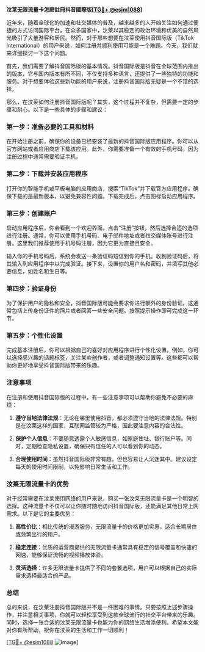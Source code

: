 **汶莱无限流量卡怎麽註冊抖音國際版[[TG💪+ @esim1088](https://t.me/s/esim1088)]**

近年来，随着全球化的加速和社交媒体的普及，越来越多的人开始关注如何通过便捷的方式访问国际平台。在众多国家中，汶莱以其稳定的政治环境和优美的自然风光吸引了大量游客和居民。然而，对于那些想要在汶莱使用抖音国际版（TikTok International）的用户来说，如何注册并顺利使用可能是一个难题。今天，我们就来详细探讨一下这个问题。

首先，我们需要了解抖音国际版的基本情况。抖音国际版是抖音在全球范围内推出的版本，它与国内版本有所不同，不仅支持多种语言，还提供了一些独特的功能和服务。对于想要体验这些新功能的用户来说，注册抖音国际版无疑是一个不错的选择。

那么，在汶莱如何注册抖音国际版呢？其实，这个过程并不复杂，但需要一定的步骤和耐心。以下是一些具体的步骤和建议：

### 第一步：准备必要的工具和材料

在开始注册之前，确保你的设备已经安装了最新的抖音国际版应用程序。你可以从官方网站或者应用商店下载该应用。此外，你需要准备一个有效的手机号码，因为注册过程中通常需要验证手机。

### 第二步：下载并安装应用程序

打开你的智能手机或平板电脑的应用商店，搜索“TikTok”并下载官方应用程序。确保下载的是最新版本，以避免兼容性问题。下载完成后，点击图标启动应用程序。

### 第三步：创建账户

启动应用程序后，你会看到一个欢迎界面。点击“注册”按钮，然后选择合适的选项进行注册。通常，你可以使用手机号码、电子邮件地址或者社交媒体账号进行注册。这里我们推荐使用手机号码注册，因为它更为直接且安全。

输入你的手机号码后，系统会发送一条验证码短信到你的手机。收到验证码后，将其输入到应用程序中以完成验证。接下来，设置你的用户名和密码，并填写其他必要信息，如姓名和生日等。

### 第四步：验证身份

为了保护用户的隐私和安全，抖音国际版可能会要求你进行额外的身份验证。这通常包括上传身份证件的照片或者回答一些安全问题。按照提示操作即可完成这一环节。

### 第五步：个性化设置

完成基本注册后，你可以根据自己的喜好对应用程序进行个性化设置。例如，你可以选择感兴趣的话题标签，关注某些创作者，或者调整通知设置等。这些都可以帮助你更好地享受抖音国际版带来的乐趣。

### 注意事项

在注册和使用抖音国际版的过程中，有一些注意事项可以帮助你避免不必要的麻烦：

1. **遵守当地法律法规**：无论在哪里使用抖音，都必须遵守当地的法律法规。特别是在汶莱这样的国家，互联网监管较为严格，因此要注意内容的合法性。
   
2. **保护个人信息**：不要随意透露个人敏感信息，如家庭住址、银行账户等。同时，定期检查隐私设置，确保只有信任的人可以看到你的动态。

3. **合理使用时间**：虽然抖音国际版非常有趣，但也容易让人沉迷其中。建议设定每天的使用时间限制，以免影响日常生活和工作。

### 汶莱无限流量卡的优势

对于经常需要在汶莱使用网络的用户来说，购买一张汶莱无限流量卡是一个明智的选择。这种流量卡不仅可以让你随时随地访问抖音国际版，还能满足其他日常上网需求。以下是它的主要优势：

1. **高性价比**：相比传统的漫游服务，无限流量卡的价格更加实惠，适合长期居住或频繁出行的用户。

2. **稳定连接**：优质的运营商提供的无限流量卡通常具有稳定的信号覆盖和快速的网速，能够保证流畅的视频播放体验。

3. **灵活选择**：许多无限流量卡提供了不同的套餐选项，用户可以根据自己的实际需求选择最适合的产品。

### 总结

总的来说，在汶莱注册抖音国际版并不是一件困难的事情。只要按照上述步骤操作，并注意相关事项，你就可以轻松享受到这款全球流行的社交平台带来的乐趣。同时，选择一张合适的汶莱无限流量卡也能为你的网络生活增添便利。希望本文能对你有所帮助，祝你在汶莱的生活和工作一切顺利！

[[TG💪+ @esim1088](https://t.me/s/esim1088) ![Image](https://i.postimg.cc/4NQfJmqS/Snipaste-2025-05-13-00-14-12.png)]